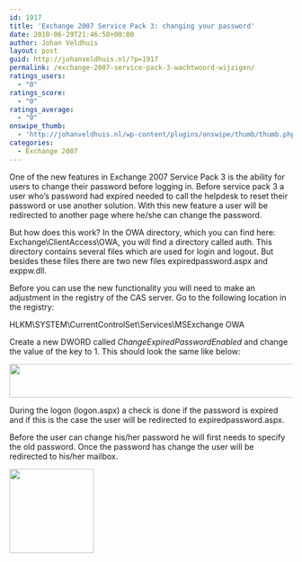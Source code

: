 ```yaml
---
id: 1917
title: 'Exchange 2007 Service Pack 3: changing your password'
date: 2010-06-29T21:46:58+00:00
author: Johan Veldhuis
layout: post
guid: http://johanveldhuis.nl/?p=1917
permalink: /exchange-2007-service-pack-3-wachtwoord-wijzigen/
ratings_users:
  - "0"
ratings_score:
  - "0"
ratings_average:
  - "0"
onswipe_thumb:
  - 'http://johanveldhuis.nl/wp-content/plugins/onswipe/thumb/thumb.php?src=http://johanveldhuis.nl/wp-content/uploads/2010/06/owa.jpg&amp;w=600&amp;h=800&amp;zc=1&amp;q=75&amp;f=0'
categories:
  - Exchange 2007
---
```

One of the new features in Exchange 2007 Service Pack 3 is the ability for users to change their password before logging in. Before service pack 3 a user who&#8217;s password had expired needed to call the helpdesk to reset their password or use another solution. With this new feature a user will be redirected to another page where he/she can change the password.

But how does this work? In the OWA directory, which you can find here: Exchange\ClientAccess\OWA, you will find a directory called auth. This directory contains several files which are used for login and logout. But besides these files there are two new files expiredpassword.aspx and exppw.dll.

Before you can use the new functionality you will need to make an adjustment in the registry of the CAS server. Go to the following location in the registry:

HLKM\SYSTEM\CurrentControlSet\Services\MSExchange OWA

Create a new DWORD called _ChangeExpiredPasswordEnabled_ and change the value of the key to 1. This should look the same like below:

[<img title="OWA password change feature registry key" src="https://i1.wp.com/johanveldhuis.nl/wp-content/uploads/2010/06/reg.jpg?resize=530%2C60" alt="" width="530" height="60" data-recalc-dims="1" />](https://i1.wp.com/johanveldhuis.nl/wp-content/uploads/2010/06/reg.jpg)

During the logon (logon.aspx) a check is done if the password is expired and if this is the case the user will be redirected to expiredpassword.aspx.

Before the user can change his/her password he will first needs to specify the old password. Once the password has change the user will be redirected to his/her mailbox.

[<img title="OWA password change page" src="https://i1.wp.com/johanveldhuis.nl/wp-content/uploads/2010/06/owa-150x150.jpg?resize=150%2C150" alt="" width="150" height="150" data-recalc-dims="1" />](https://i2.wp.com/johanveldhuis.nl/wp-content/uploads/2010/06/owa.jpg)